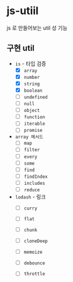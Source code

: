 # js-utiil

js 로 만들어보는 util 성 기능

## 구현 util
- `is` - 타입 검증
   - [x] `array` 
   - [x] `number`
   - [x] `string`
   - [x] `boolean`
   - [ ] `undefined`
   - [ ] `null`
   - [ ] `object`
   - [ ] `function`
   - [ ] `iterable`
   - [ ] `promise`
- `array 메서드` 
  - [ ] `map`
  - [ ] `filter`
  - [ ] `every`
  - [ ] `some`
  - [ ] `find`
  - [ ] `findIndex`
  - [ ] `includes`
  - [ ] `reduce`
- `lodash` - 링크
  - [ ] `curry`
  - [ ] `flat`
  - [ ] `chunk`
  - [ ] `cloneDeep`
  - [ ] `memoize`
  - [ ] `debounce`
  - [ ] `throttle` 

